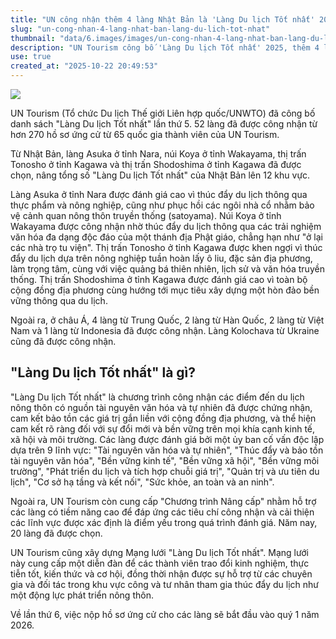 ```yaml
---
title: "UN công nhận thêm 4 làng Nhật Bản là 'Làng Du lịch Tốt nhất' 2025"
slug: "un-cong-nhan-4-lang-nhat-ban-lang-du-lich-tot-nhat"
thumbnail: "data/6.images/images/un-cong-nhan-4-lang-nhat-ban-lang-du-lich-tot-nhat.webp"
description: "UN Tourism công bố 'Làng Du lịch Tốt nhất' 2025, thêm 4 làng Nhật Bản được công nhận, nâng tổng số lên 12. Bài viết cũng đề cập các làng được chọn từ các nước châu Á khác như Việt Nam."
use: true
created_at: "2025-10-22 20:49:53"
---
```


![](/images/20251022-00010003-travelv-000-1-view.webp)

UN Tourism (Tổ chức Du lịch Thế giới Liên hợp quốc/UNWTO) đã công bố danh sách "Làng Du lịch Tốt nhất" lần thứ 5. 52 làng đã được công nhận từ hơn 270 hồ sơ ứng cử từ 65 quốc gia thành viên của UN Tourism.

Từ Nhật Bản, làng Asuka ở tỉnh Nara, núi Koya ở tỉnh Wakayama, thị trấn Tonosho ở tỉnh Kagawa và thị trấn Shodoshima ở tỉnh Kagawa đã được chọn, nâng tổng số "Làng Du lịch Tốt nhất" của Nhật Bản lên 12 khu vực.

Làng Asuka ở tỉnh Nara được đánh giá cao vì thúc đẩy du lịch thông qua thực phẩm và nông nghiệp, cũng như phục hồi các ngôi nhà cổ nhằm bảo vệ cảnh quan nông thôn truyền thống (satoyama). Núi Koya ở tỉnh Wakayama được công nhận nhờ thúc đẩy du lịch thông qua các trải nghiệm văn hóa đa dạng độc đáo của một thánh địa Phật giáo, chẳng hạn như "ở lại các nhà trọ tu viện". Thị trấn Tonosho ở tỉnh Kagawa được khen ngợi vì thúc đẩy du lịch dựa trên nông nghiệp tuần hoàn lấy ô liu, đặc sản địa phương, làm trọng tâm, cùng với việc quảng bá thiên nhiên, lịch sử và văn hóa truyền thống. Thị trấn Shodoshima ở tỉnh Kagawa được đánh giá cao vì toàn bộ cộng đồng địa phương cùng hướng tới mục tiêu xây dựng một hòn đảo bền vững thông qua du lịch.

Ngoài ra, ở châu Á, 4 làng từ Trung Quốc, 2 làng từ Hàn Quốc, 2 làng từ Việt Nam và 1 làng từ Indonesia đã được công nhận. Làng Kolochava từ Ukraine cũng đã được công nhận.

## "Làng Du lịch Tốt nhất" là gì?

"Làng Du lịch Tốt nhất" là chương trình công nhận các điểm đến du lịch nông thôn có nguồn tài nguyên văn hóa và tự nhiên đã được chứng nhận, cam kết bảo tồn các giá trị gắn liền với cộng đồng địa phương, và thể hiện cam kết rõ ràng đối với sự đổi mới và bền vững trên mọi khía cạnh kinh tế, xã hội và môi trường. Các làng được đánh giá bởi một ủy ban cố vấn độc lập dựa trên 9 lĩnh vực: "Tài nguyên văn hóa và tự nhiên", "Thúc đẩy và bảo tồn tài nguyên văn hóa", "Bền vững kinh tế", "Bền vững xã hội", "Bền vững môi trường", "Phát triển du lịch và tích hợp chuỗi giá trị", "Quản trị và ưu tiên du lịch", "Cơ sở hạ tầng và kết nối", "Sức khỏe, an toàn và an ninh".

Ngoài ra, UN Tourism còn cung cấp "Chương trình Nâng cấp" nhằm hỗ trợ các làng có tiềm năng cao để đáp ứng các tiêu chí công nhận và cải thiện các lĩnh vực được xác định là điểm yếu trong quá trình đánh giá. Năm nay, 20 làng đã được chọn.

UN Tourism cũng xây dựng Mạng lưới "Làng Du lịch Tốt nhất". Mạng lưới này cung cấp một diễn đàn để các thành viên trao đổi kinh nghiệm, thực tiễn tốt, kiến thức và cơ hội, đồng thời nhận được sự hỗ trợ từ các chuyên gia và đối tác trong khu vực công và tư nhân tham gia thúc đẩy du lịch như một động lực phát triển nông thôn.

Về lần thứ 6, việc nộp hồ sơ ứng cử cho các làng sẽ bắt đầu vào quý 1 năm 2026.